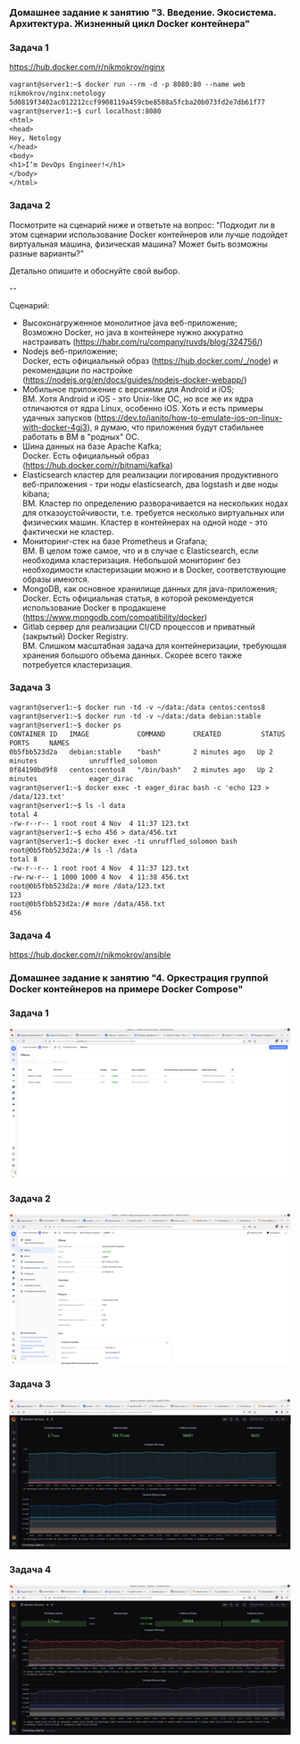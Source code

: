 ### Домашнее задание к занятию "3. Введение. Экосистема. Архитектура. Жизненный цикл Docker контейнера"
### Задача 1
https://hub.docker.com/r/nikmokrov/nginx

```console
vagrant@server1:~$ docker run --rm -d -p 8080:80 --name web nikmokrov/nginx:netology
5d0819f3402ac012212ccf9908119a459cbe8508a5fcba20b073fd2e7db61f77
vagrant@server1:~$ curl localhost:8080
<html>
<head>
Hey, Netology
</head>
<body>
<h1>I’m DevOps Engineer!</h1>
</body>
</html>
```


### Задача 2
Посмотрите на сценарий ниже и ответьте на вопрос: "Подходит ли в этом сценарии использование Docker контейнеров или лучше подойдет виртуальная машина, физическая машина? Может быть возможны разные варианты?"

Детально опишите и обоснуйте свой выбор.

--

Сценарий:
- Высоконагруженное монолитное java веб-приложение;</br>
Возможно Docker, но java в контейнере нужно аккуратно настраивать (https://habr.com/ru/company/ruvds/blog/324756/)
- Nodejs веб-приложение;</br>
Docker, есть официальный образ (https://hub.docker.com/_/node) и рекомендации по настройке
(https://nodejs.org/en/docs/guides/nodejs-docker-webapp/)
- Мобильное приложение c версиями для Android и iOS;</br>
ВМ. Хотя Android и iOS - это Unix-like ОС, но все же их ядра отличаются от ядра Linux, особенно iOS.
Хоть и есть примеры удачных запусков (https://dev.to/ianito/how-to-emulate-ios-on-linux-with-docker-4gj3),
я думаю, что приложения будут стабильнее работать в ВМ в "родных" ОС.
- Шина данных на базе Apache Kafka;</br>
Docker. Есть официальный образ (https://hub.docker.com/r/bitnami/kafka)
- Elasticsearch кластер для реализации логирования продуктивного веб-приложения - три 
ноды elasticsearch, два logstash и две ноды kibana;</br>
ВМ. Кластер по определению разворачивается на нескольких нодах для отказоустойчивости,
т.е. требуется несколько виртуальных или физических машин. Кластер в контейнерах на одной ноде - 
это фактически не кластер.
- Мониторинг-стек на базе Prometheus и Grafana;</br>
ВМ. В целом тоже самое, что и в случае с Elasticsearch, если необходима кластеризация. 
Небольшой мониторинг без необходимости кластеризации можно и в Docker, соответствующие образы имеются.
- MongoDB, как основное хранилище данных для java-приложения;</br>
Docker. Есть официальная статья, в которой рекомендуется использование Docker в
продакшене (https://www.mongodb.com/compatibility/docker)
- Gitlab сервер для реализации CI/CD процессов и приватный (закрытый) Docker Registry.</br>
ВМ. Слишком масштабная задача для контейнеризации, требующая хранения большого объема данных.
Скорее всего также потребуется кластеризация.

### Задача 3
```console
vagrant@server1:~$ docker run -td -v ~/data:/data centos:centos8
vagrant@server1:~$ docker run -td -v ~/data:/data debian:stable
vagrant@server1:~$ docker ps
CONTAINER ID   IMAGE            COMMAND       CREATED          STATUS          PORTS     NAMES
0b5fbb523d2a   debian:stable    "bash"        2 minutes ago   Up 2 minutes             unruffled_solomon
0f84190bd9f8   centos:centos8   "/bin/bash"   2 minutes ago   Up 2 minutes             eager_dirac
vagrant@server1:~$ docker exec -t eager_dirac bash -c 'echo 123 > /data/123.txt'
vagrant@server1:~$ ls -l data
total 4
-rw-r--r-- 1 root root 4 Nov  4 11:37 123.txt
vagrant@server1:~$ echo 456 > data/456.txt
vagrant@server1:~$ docker exec -ti unruffled_solomon bash
root@0b5fbb523d2a:/# ls -l /data
total 8
-rw-r--r-- 1 root root 4 Nov  4 11:37 123.txt
-rw-rw-r-- 1 1000 1000 4 Nov  4 11:38 456.txt
root@0b5fbb523d2a:/# more /data/123.txt 
123
root@0b5fbb523d2a:/# more /data/456.txt 
456
```

### Задача 4
https://hub.docker.com/r/nikmokrov/ansible


### Домашнее задание к занятию "4. Оркестрация группой Docker контейнеров на примере Docker Compose"
### Задача 1
![Pic. 1](05-virt/pics/images.png "Pic. 1")
### Задача 2
![Pic. 2](05-virt/pics/node01.png "Pic. 2")
### Задача 3
![Pic. 3](05-virt/pics/grafana.png "Pic. 3")
### Задача 4
![Pic. 4](05-virt/pics/node02.png "Pic. 4")